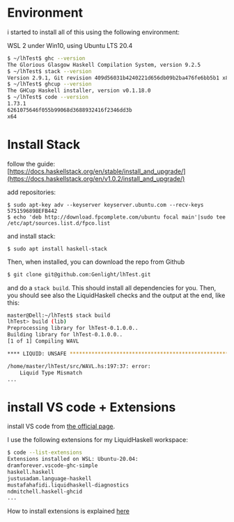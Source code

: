 # Environment
i started to install all of this using the following environment: 

WSL 2 under Win10, using Ubuntu LTS 20.4 

```bash 
$ ~/lhTest$ ghc --version
The Glorious Glasgow Haskell Compilation System, version 9.2.5
$ ~/lhTest$ stack --version
Version 2.9.1, Git revision 409d56031b4240221d656db09b2ba476fe6bb5b1 x86_64 hpack-0.35.0
$ ~/lhTest$ ghcup --version
The GHCup Haskell installer, version v0.1.18.0
$ ~/lhTest$ code --version
1.73.1
6261075646f055b99068d3688932416f2346dd3b
x64
```

# Install Stack
follow the guide: [https://docs.haskellstack.org/en/stable/install_and_upgrade/](https://docs.haskellstack.org/en/v1.0.2/install_and_upgrade/)

add repositories: 
```
$ sudo apt-key adv --keyserver keyserver.ubuntu.com --recv-keys 575159689BEFB442
$ echo 'deb http://download.fpcomplete.com/ubuntu focal main'|sudo tee /etc/apt/sources.list.d/fpco.list
```

and install stack: 
```
$ sudo apt install haskell-stack
```

Then, when installed, you can download the repo from Github

```bash
$ git clone git@github.com:Genlight/lhTest.git
```

and do a `stack build`. This should install all dependencies for you. Then, you should see also the LiquidHaskell checks and the output at the end, like this: 

```bash
master@Dell:~/lhTest$ stack build
lhTest> build (lib)
Preprocessing library for lhTest-0.1.0.0..
Building library for lhTest-0.1.0.0..
[1 of 1] Compiling WAVL

**** LIQUID: UNSAFE ************************************************************

/home/master/lhTest/src/WAVL.hs:197:37: error:
    Liquid Type Mismatch
...
```

# install VS code + Extensions
install VS code from [the official page](https://code.visualstudio.com/download).

I use the following extensions for my LiquidHaskell workspace: 
```bash
$ code --list-extensions
Extensions installed on WSL: Ubuntu-20.04:
dramforever.vscode-ghc-simple
haskell.haskell
justusadam.language-haskell
mustafahafidi.liquidhaskell-diagnostics
ndmitchell.haskell-ghcid
...
```

How to install extensions is explained [here](https://code.visualstudio.com/docs/editor/extension-marketplace)